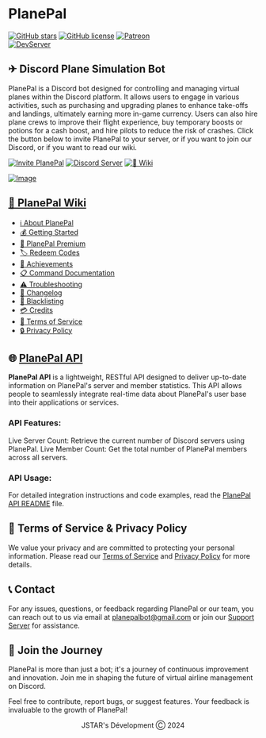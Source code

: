 # PlanePal
[![GitHub stars](https://img.shields.io/github/stars/devjstar/planepal.svg?style=social&label=Stars&style=flat)](https://github.com/devjstar/planepal/stargazers)
[![GitHub license](https://img.shields.io/github/license/devjstar/planepal.svg)](https://github.com/devjstar/planepal/blob/master/LICENSE)
[![Patreon](https://img.shields.io/badge/Donate-Patreon-orange.svg)](https://www.patreon.com/jstarsdev)
<br>
[![DevServer](https://discord.com/api/guilds/1153672454426861598/widget.png?style=shield)](https://discord.gg/GbvXQXHY6Q)
<!-- [![GuildCount](https://img.shields.io/badge/dynamic/json.svg?label=servers&url=https%3A%2F%2Fdiscord.bots.gg%2Fapi%2Fv1%2Fbots%2F240254129333731328&query=%24.guildCount&colorB=71A2B1)](https://discord.bots.gg/bots/240254129333731328) -->

## ✈ Discord Plane Simulation Bot
PlanePal is a Discord bot designed for controlling and managing virtual planes within the Discord platform. It allows users to engage in various activities, such as purchasing and upgrading planes to enhance take-offs and landings, ultimately earning more in-game currency. Users can also hire plane crews to improve their flight experience, buy temporary boosts or potions for a cash boost, and hire pilots to reduce the risk of crashes. Click the button below to invite PlanePal to your server, or if you want to join our Discord, or if you want to read our wiki.

[![Invite PlanePal](https://img.shields.io/badge/+%20Invite%20PlanePal-6700b5?style=for-the-badge&logo=invite5&logoColor=white)](https://discord.com/api/oauth2/authorize?client_id=1075453827676897362&permissions=689946610753&scope=bot%20applications.commands)
[![Discord Server](https://img.shields.io/badge/discord-404EED?&style=for-the-badge&logo=discord&logoColor=white)](https://discord.gg/GbvXQXHY6Q)
[![📖 Wiki](https://img.shields.io/badge/📖%20Wiki-0384fc?style=for-the-badge&logo=invite5&logoColor=white)](https://github.com/devjstar/planepal/wiki/)

[![Image](https://i.imgur.com/3mS5uAD.png)](https://github.com/devjstar/planepal)

## [📖 PlanePal Wiki](https://github.com/devjstar/planepal/wiki)
- [ℹ About PlanePal](https://github.com/devjstar/planepal/wiki/about-planepal)<br>
- [💰 Getting Started](https://github.com/devjstar/planepal/wiki/getting-started)<br>
- [🌟 PlanePal Premium](https://github.com/devjstar/planepal/wiki/planepal-premium)<br>
- [🏷 Redeem Codes](https://github.com/devjstar/planepal/wiki/redeem-codes)<br>
- [🥇 Achievements](https://github.com/devjstar/planepal/wiki/achievements)<br>
- [📋 Command Documentation](https://github.com/devjstar/planepal/wiki/command-documentation)<br>
- [⚠ Troubleshooting](https://github.com/devjstar/planepal/wiki/troubleshooting)<br>
- [📢 Changelog](https://github.com/devjstar/planepal/wiki/changelog)<br>
- [🚩 Blacklisting](https://github.com/devjstar/planepal/wiki/blacklisting)<br>
- [💳 Credits](https://github.com/devjstar/planepal/wiki/credits)<br>
- [📄 Terms of Service](https://github.com/devjstar/planepal/wiki/terms)<br>
- [🔒 Privacy Policy](https://github.com/devjstar/planepal/wiki/privacy)

## 🌐 [PlanePal API](https://github.com/DevJSTAR/planepal-api)
**PlanePal API** is a lightweight, RESTful API designed to deliver up-to-date information on PlanePal's server and member statistics. This API allows people to seamlessly integrate real-time data about PlanePal's user base into their applications or services.

### API Features:
Live Server Count: Retrieve the current number of Discord servers using PlanePal.
Live Member Count: Get the total number of PlanePal members across all servers.

### API Usage:
For detailed integration instructions and code examples, read the [PlanePal API README](https://github.com/DevJSTAR/planepal-api/blob/main/README.md) file.

## 📜 Terms of Service & Privacy Policy
We value your privacy and are committed to protecting your personal information. Please read our [Terms of Service](https://github.com/devjstar/planepal/wiki/terms) and [Privacy Policy](https://github.com/devjstar/planepal/wiki/privacy) for more details.

## 📞 Contact
For any issues, questions, or feedback regarding PlanePal or our team, you can reach out to us via email at planepalbot@gmail.com or join our [Support Server](https://discord.gg/GbvXQXHY6Q) for assistance.

## 🤝 Join the Journey
PlanePal is more than just a bot; it's a journey of continuous improvement and innovation. Join me in shaping the future of virtual airline management on Discord.

Feel free to contribute, report bugs, or suggest features. Your feedback is invaluable to the growth of PlanePal!

<p align="center">JSTAR's Dévelopment Ⓒ︎ 2024</p>
